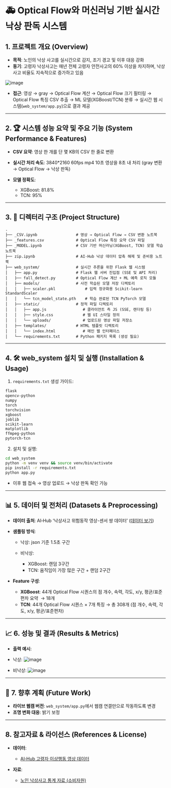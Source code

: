 # 🚑 Optical Flow와 머신러닝 기반 실시간 낙상 판독 시스템

## 1. 프로젝트 개요 (Overview)

* **목적**: 노인의 낙상 사고를 실시간으로 감지, 조기 경고 및 이후 대응 강화
* **동기**: 고령자 낙상사고는 매년 전체 고령자 안전사고의 60% 이상을 차지하며, 낙상사고 비율도 지속적으로 증가하고 있음

![image](https://github.com/user-attachments/assets/9cedab5e-dcbc-4b2b-a7da-306451c862a0)

* **접근**: 영상 → gray → Optical Flow 계산 → Optical Flow 크기 필터링 → Optical Flow 특징 CSV 추출 → ML 모델(XGBoost/TCN) 분류 → 실시간 웹 시스템(`web_system/app.py`)으로 결과 제공


---

## 2. 🏆 시스템 성능 요약 및 주요 기능 (System Performance & Features)

* **CSV 요약**: 영상 한 개를 단 몇 KB의 CSV 한 줄로 변환
* **실시간 처리 속도**: 3840*2160 60fps mp4 10초 영상을 8초 내 처리 (gray 변환 → Optical Flow → 낙상 판독)
* **모델 정확도**:

  * XGBoost: 81.8%
  * TCN: 95%

---

## 3. 📂 디렉터리 구조 (Project Structure)

```
.
├── _CSV.ipynb                 # 영상 → Optical Flow → CSV 변환 노트북
├── _features.csv              # Optical Flow 특징 요약 CSV 파일
├── _MODEL.ipynb               # CSV 기반 머신러닝(XGBoost, TCN) 모델 학습 노트북
├── zip.ipynb                  # AI-Hub 낙상 데이터 압축 해제 및 준비용 노트북
├── web_system/                # 실시간 추론을 위한 Flask 웹 시스템
│   ├── app.py                 # Flask 웹 서버 진입점 (SSE 및 API 처리)
│   ├── fall_detect.py         # Optical Flow 계산 + ML 예측 로직 모듈
│   ├── models/                # 사전 학습된 모델 저장 디렉토리
│   │   ├── scaler.pkl             # 입력 정규화용 Scikit-learn StandardScaler
│   │   └── tcn_model_state.pth    # 학습 완료된 TCN PyTorch 모델
│   ├── static/                # 정적 파일 디렉토리
│   │   ├── app.js                # 클라이언트 측 JS (SSE, 렌더링 등)
│   │   ├── style.css             # 웹 UI 스타일 정의
│   │   └── uploads/              # 업로드된 영상 파일 저장소
│   ├── templates/             # HTML 템플릿 디렉토리
│   │   └── index.html            # 메인 웹 인터페이스
│   └── requirements.txt       # Python 패키지 목록 (생성 필요)

```

---

## 4. 🛠 web_system 설치 및 실행 (Installation & Usage)

1. `requirements.txt` 생성 가이드:

```txt
flask
opencv-python
numpy
torch
torchvision
xgboost
joblib
scikit-learn
matplotlib
ffmpeg-python
pytorch-tcn
```

2. 설치 및 실행:

```bash
cd web_system
python -m venv venv && source venv/bin/activate
pip install -r requirements.txt
python app.py
```

* 이후 웹 접속 → 영상 업로드 → 낙상 판독 확인 가능

---

## 📊 5. 데이터 및 전처리 (Datasets & Preprocessing)

* **데이터 출처**: AI‑Hub ‘낙상사고 위험동작 영상-센서 쌍 데이터’ ([데이터 보기](https://www.aihub.or.kr/aihubdata/data/view.do?currMenu=115&topMenu=100&searchKeyword=%EB%82%99%EC%83%81%EC%82%AC%EA%B3%A0%20%EC%9C%84%ED%97%98%EB%8F%99%EC%9E%91%20%EC%98%81%EC%83%81-%EC%84%BC%EC%84%9C%20%EC%8C%8D%20%EB%8D%B0%EC%9D%B4%ED%84%B0&aihubDataSe=data&dataSetSn=71641))
* **샘플링 방식**:

  * 낙상: json 기준 1.5초 구간
  * 비낙상:

    * XGBoost: 랜덤 3구간
    * TCN: 움직임이 가장 많은 구간 + 랜덤 2구간
* **Feature 구성**:

  * **XGBoost**: 44개 Optical Flow 시퀀스의 점 개수, 속력, 각도, x/y, 평균/표준편차 요약  → 18개
  * **TCN**: 44개 Optical Flow 시퀀스 × 7개 특징 → 총 308개 (점 개수, 속력, 각도, x/y, 평균/표준편차)

---

## 📈 6. 성능 및 결과 (Results & Metrics)


* **출력 예시**:
* 낙상:
![image](https://github.com/user-attachments/assets/ba82d1f7-1607-45ab-8770-51030c6d12fc)

* 비낙상:
![image](https://github.com/user-attachments/assets/f43e1371-5a16-4618-9196-e8294fe6cfc1)


---

## 🔧 7. 향후 계획 (Future Work)

* **라이브 웹캠 버전**: `web_system/app.py`에서 웹캠 연결만으로 작동하도록 변경
* **조명 변화 대응**: 밝기 보정

---

## 8. 참고자료 & 라이선스 (References & License)

* **데이터**:

  * [AI‑Hub 고령자 이상행동 영상 데이터](https://www.aihub.or.kr/aihubdata/data/view.do?currMenu=115&topMenu=100&searchKeyword=%EB%82%99%EC%83%81%EC%82%AC%EA%B3%A0%20%EC%9C%84%ED%97%98%EB%8F%99%EC%9E%91%20%EC%98%81%EC%83%81-%EC%84%BC%EC%84%9C%20%EC%8C%8D%20%EB%8D%B0%EC%9D%B4%ED%84%B0&aihubDataSe=data&dataSetSn=71641)

* **자료**:

  * [노인 낙상사고 통계 자료 (소비자원)](https://www.kca.go.kr/smartconsumer/sub.do?menukey=7301&mode=view&no=1003725851&searchKeyword=%EB%82%99%EC%83%81)
